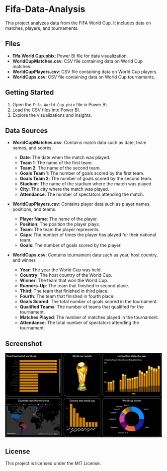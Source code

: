 # Fifa-Data-Analysis

This project analyzes data from the FIFA World Cup. It includes data on matches, players, and tournaments.

## Files

- **Fifa World Cup.pbix**: Power BI file for data visualization.
- **WorldCupMatches.csv**: CSV file containing data on World Cup matches.
- **WorldCupPlayers.csv**: CSV file containing data on World Cup players.
- **WorldCups.csv**: CSV file containing data on World Cup tournaments.

## Getting Started

1. Open the `Fifa World Cup.pbix` file in Power BI.
2. Load the CSV files into Power BI.
3. Explore the visualizations and insights.

## Data Sources

- **WorldCupMatches.csv**: Contains match data such as date, team names, and scores.
  - **Date**: The date when the match was played.
  - **Team 1**: The name of the first team.
  - **Team 2**: The name of the second team.
  - **Goals Team 1**: The number of goals scored by the first team.
  - **Goals Team 2**: The number of goals scored by the second team.
  - **Stadium**: The name of the stadium where the match was played.
  - **City**: The city where the match was played.
  - **Attendance**: The number of spectators attending the match.

- **WorldCupPlayers.csv**: Contains player data such as player names, positions, and teams.
  - **Player Name**: The name of the player.
  - **Position**: The position the player plays.
  - **Team**: The team the player represents.
  - **Caps**: The number of times the player has played for their national team.
  - **Goals**: The number of goals scored by the player.

- **WorldCups.csv**: Contains tournament data such as year, host country, and winner.
  - **Year**: The year the World Cup was held.
  - **Country**: The host country of the World Cup.
  - **Winner**: The team that won the World Cup.
  - **Runners-Up**: The team that finished in second place.
  - **Third**: The team that finished in third place.
  - **Fourth**: The team that finished in fourth place.
  - **Goals Scored**: The total number of goals scored in the tournament.
  - **Qualified Teams**: The number of teams that qualified for the tournament.
  - **Matches Played**: The number of matches played in the tournament.
  - **Attendance**: The total number of spectators attending the tournament.

## Screenshot
![Screenshot](https://github.com/saif131/Fifa-Data-Analysis/blob/main/Screenshot%20(285).png)

## License

This project is licensed under the MIT License.
